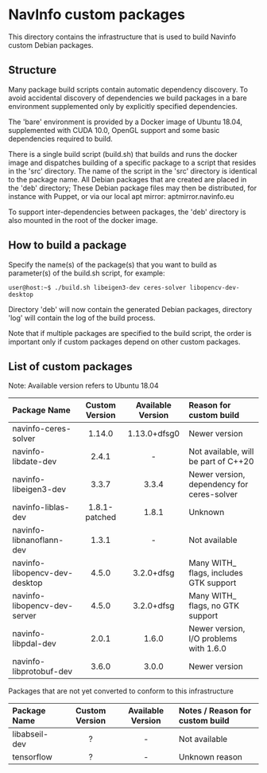 # NavInfo custom packages
This directory contains the infrastructure that is used to build Navinfo custom Debian packages.

## Structure
Many package build scripts contain automatic dependency discovery. To avoid accidental discovery of dependencies we
build packages in a bare environment supplemented only by explicitly specified dependencies.

The 'bare' environment is provided by a Docker image of Ubuntu 18.04, supplemented with CUDA 10.0, OpenGL support and
some basic dependencies required to build.

There is a single build script (build.sh) that builds and runs the docker image and dispatches building of a specific 
package to a script that resides in the 'src' directory. The name of the script in the 'src' directory is identical
to the package name. All Debian packages that are created are placed in the 'deb' directory; These Debian package files
may then be distributed, for instance with Puppet, or via our local apt mirror: aptmirror.navinfo.eu

To support inter-dependencies between packages, the 'deb' directory is also mounted in the root of the docker image. 

## How to build a package
Specify the name(s) of the package(s) that you want to build as parameter(s) of the build.sh script, for example:

```console
user@host:~$ ./build.sh libeigen3-dev ceres-solver libopencv-dev-desktop
```
Directory 'deb' will now contain the generated Debian packages, directory 'log' will contain the log of the build
process. 

Note that if multiple packages are specified to the build script, the order is important only if custom packages depend
on other custom packages.

## List of custom packages
Note: Available version refers to Ubuntu 18.04 
 
| Package Name                  | Custom Version  | Available Version | Reason for custom build                    |
| :---------------------------- | :-------------: | :---------------: | :----------------------------------------- |
| navinfo-ceres-solver          | 1.14.0          | 1.13.0+dfsg0      | Newer version                              |
| navinfo-libdate-dev           | 2.4.1           | -                 | Not available, will be part of C++20       |
| navinfo-libeigen3-dev         | 3.3.7           | 3.3.4             | Newer version, dependency for ceres-solver |
| navinfo-liblas-dev            | 1.8.1-patched   | 1.8.1             | Unknown                                    |
| navinfo-libnanoflann-dev      | 1.3.1           | -                 | Not available                              |
| navinfo-libopencv-dev-desktop | 4.5.0           | 3.2.0+dfsg        | Many WITH_ flags, includes GTK support     |
| navinfo-libopencv-dev-server  | 4.5.0           | 3.2.0+dfsg        | Many WITH_ flags, no GTK support           |
| navinfo-libpdal-dev           | 2.0.1           | 1.6.0             | Newer version, I/O problems with 1.6.0     |
| navinfo-libprotobuf-dev       | 3.6.0           | 3.0.0             | Newer version                              |

Packages that are not yet converted to conform to this infrastructure

| Package Name          | Custom Version  | Available Version | Notes / Reason for custom build     |
| :-------------------- | :-------------: | :---------------: | :---------------------------------- |
| libabseil-dev         | ?               | -                 | Not available                       |
| tensorflow            | ?               | -                 | Unknown reason                      |
